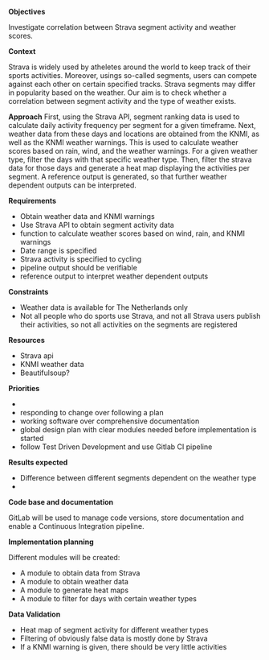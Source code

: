 **Objectives**

Investigate correlation between Strava segment activity and weather scores.

**Context**

Strava is widely used by atheletes around the world to keep track of their sports activities.
Moreover, usings so-called segments, users can compete against each other on certain specified tracks.
Strava segments may differ in popularity based on the weather.
Our aim is to check whether a correlation between segment activity and the type of weather exists.

**Approach**
First, using the Strava API, segment ranking data is used to calculate daily activity frequency per segment for a given timeframe.
Next, weather data from these days and locations are obtained from the KNMI, as well as the KNMI weather warnings.
This is used to calculate weather scores based on rain, wind, and the weather warnings.
For a given weather type, filter the days with that specific weather type.
Then, filter the strava data for those days and generate a heat map displaying the activities per segment.
A reference output is generated, so that further weather dependent outputs can be interpreted.


**Requirements**
* Obtain weather data and KNMI warnings
* Use Strava API to obtain segment activity data
* function to calculate weather scores based on wind, rain, and KNMI warnings
* Date range is specified
* Strava activity is specified to cycling
* pipeline output should be verifiable
* reference output to interpret weather dependent outputs

**Constraints**
* Weather data is available for The Netherlands only
* Not all people who do sports use Strava, and not all Strava users publish their activities, so not all activities on the segments are registered


**Resources**
* Strava api
* KNMI weather data
* Beautifulsoup?

**Priorities**


* 
* responding to change over following a plan
* working software over comprehensive documentation
* global design plan with clear modules needed before implementation is started
* follow Test Driven Development and use Gitlab CI pipeline

**Results expected**
* Difference between different segments dependent on the weather type
* 

**Code base and documentation**

GitLab will be used to manage code versions, store documentation and enable a Continuous Integration pipeline.

**Implementation planning**

Different modules will be created:
* A module to obtain data from Strava
* A module to obtain weather data
* A module to generate heat maps
* A module to filter for days with certain weather types

**Data Validation**
* Heat map of segment activity for different weather types
* Filtering of obviously false data is mostly done by Strava
* If a KNMI warning is given, there should be very little activities

